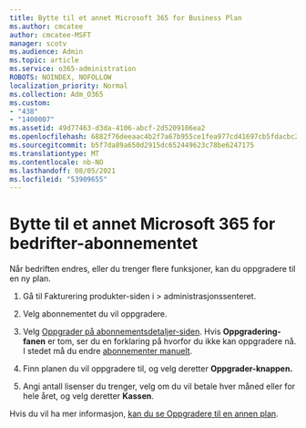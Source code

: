 ```yaml
---
title: Bytte til et annet Microsoft 365 for Business Plan
ms.author: cmcatee
author: cmcatee-MSFT
manager: scotv
ms.audience: Admin
ms.topic: article
ms.service: o365-administration
ROBOTS: NOINDEX, NOFOLLOW
localization_priority: Normal
ms.collection: Adm_O365
ms.custom:
- "438"
- "1400007"
ms.assetid: 49d77463-d3da-4106-abcf-2d5209106ea2
ms.openlocfilehash: 6882f76deeaac4b2f7a67b955ce1fea977cd41697cb5fdacbc2d866b3933ef8a
ms.sourcegitcommit: b5f7da89a650d2915dc652449623c78be6247175
ms.translationtype: MT
ms.contentlocale: nb-NO
ms.lasthandoff: 08/05/2021
ms.locfileid: "53909655"
---
```

# <a name="switch-to-a-different-microsoft-365-for-business-subscription"></a>Bytte til et annet Microsoft 365 for bedrifter-abonnementet

Når bedriften endres, eller du trenger flere funksjoner, kan du oppgradere til en ny plan.
  
1. Gå til Fakturering produkter-siden i  \> **[](https://go.microsoft.com/fwlink/p/?linkid=842054)** administrasjonssenteret.

2. Velg abonnementet du vil oppgradere.

3. Velg [Oppgrader på abonnementsdetaljer-siden](https://admin.microsoft.com/AdminPortal/Home#/subscriptions/webdirect%252F0dbaa202-d590-4529-98c2-a5e2ebaac702).   Hvis **Oppgradering-fanen** er tom, ser du en forklaring på hvorfor du ikke kan oppgradere nå. I stedet må du endre [abonnementer manuelt](https://docs.microsoft.com/microsoft-365/commerce/subscriptions/change-plans-manually?view=o365-worldwide).

4. Finn planen du vil oppgradere til, og velg deretter **Oppgrader-knappen.**

5. Angi antall lisenser du trenger, velg om du vil betale hver måned eller for hele året, og velg deretter **Kassen**.

Hvis du vil ha mer informasjon, [kan du se Oppgradere til en annen plan](https://docs.microsoft.com/microsoft-365/commerce/subscriptions/upgrade-to-different-plan).
